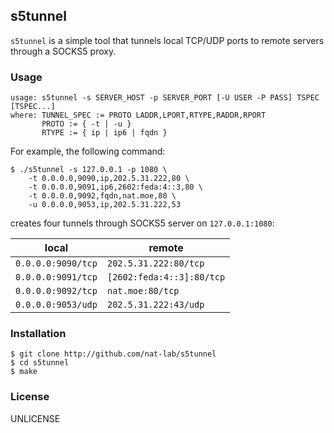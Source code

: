 s5tunnel
---

`s5tunnel` is a simple tool that tunnels local TCP/UDP ports to remote servers through a SOCKS5 proxy.

### Usage

```
usage: s5tunnel -s SERVER_HOST -p SERVER_PORT [-U USER -P PASS] TSPEC [TSPEC...]
where: TUNNEL_SPEC := PROTO LADDR,LPORT,RTYPE,RADDR,RPORT
       PROTO := { -t | -u }
       RTYPE := { ip | ip6 | fqdn }
```

For example, the following command:

```
$ ./s5tunnel -s 127.0.0.1 -p 1080 \
    -t 0.0.0.0,9090,ip,202.5.31.222,80 \
    -t 0.0.0.0,9091,ip6,2602:feda:4::3,80 \
    -t 0.0.0.0,9092,fqdn,nat.moe,80 \
    -u 0.0.0.0,9053,ip,202.5.31.222,53
```

creates four tunnels through SOCKS5 server on `127.0.0.1:1080`:

local|remote
--|--
`0.0.0.0:9090/tcp`|`202.5.31.222:80/tcp`
`0.0.0.0:9091/tcp`|`[2602:feda:4::3]:80/tcp`
`0.0.0.0:9092/tcp`|`nat.moe:80/tcp`
`0.0.0.0:9053/udp`|`202.5.31.222:43/udp`

### Installation

```
$ git clone http://github.com/nat-lab/s5tunnel
$ cd s5tunnel
$ make
```

### License

UNLICENSE